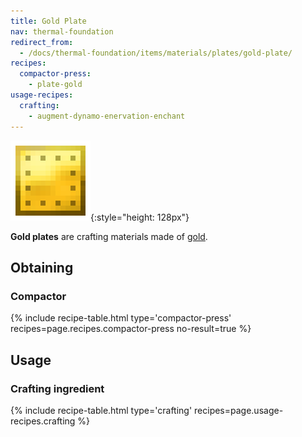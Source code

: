 ```yaml
---
title: Gold Plate
nav: thermal-foundation
redirect_from:
  - /docs/thermal-foundation/items/materials/plates/gold-plate/
recipes:
  compactor-press:
    - plate-gold
usage-recipes:
  crafting:
    - augment-dynamo-enervation-enchant
---
```


![Gold plate](/assets/images/thermal-foundation/plate-gold.png){:style="height: 128px"}


**Gold plates** are crafting materials made of
[gold](https://minecraft.gamepedia.com/Gold_Ingot).


Obtaining
---------

### Compactor
{% include recipe-table.html type='compactor-press' recipes=page.recipes.compactor-press no-result=true %}


Usage
-----

### Crafting ingredient
{% include recipe-table.html type='crafting' recipes=page.usage-recipes.crafting %}
